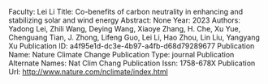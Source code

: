 Faculty: Lei Li
Title: Co-benefits of carbon neutrality in enhancing and stabilizing solar and wind energy
Abstract: None
Year: 2023
Authors: Yadong Lei, Zhili Wang, Deying Wang, Xiaoye Zhang, H. Che, Xu Yue, Chenguang Tian, J. Zhong, Lifeng Guo, Lei Li, Hao Zhou, Lin Liu, Yangyang Xu
Publication ID: a4f95e1d-dc3e-4b97-a4fb-d68d79289677
Publication Name: Nature Climate Change
Publication Type: journal
Publication Alternate Names: Nat Clim Chang
Publication Issn: 1758-678X
Publication Url: http://www.nature.com/nclimate/index.html
